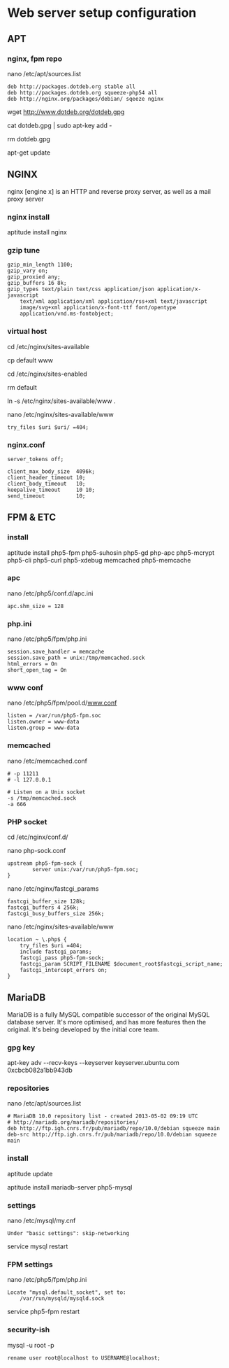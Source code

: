 # Web server setup configuration

## APT

### nginx, fpm repo

nano /etc/apt/sources.list

    deb http://packages.dotdeb.org stable all
	deb http://packages.dotdeb.org squeeze-php54 all
	deb http://nginx.org/packages/debian/ sqeeze nginx

wget http://www.dotdeb.org/dotdeb.gpg

cat dotdeb.gpg | sudo apt-key add -

rm dotdeb.gpg

apt-get update

## NGINX

nginx [engine x] is an HTTP and reverse proxy server, as well as a mail proxy server

### nginx install

aptitude install nginx

### gzip tune

    gzip_min_length 1100;
    gzip_vary on;
    gzip_proxied any;
    gzip_buffers 16 8k;
    gzip_types text/plain text/css application/json application/x-javascript
        text/xml application/xml application/rss+xml text/javascript
        image/svg+xml application/x-font-ttf font/opentype
        application/vnd.ms-fontobject;

### virtual host

cd /etc/nginx/sites-available

cp default www

cd /etc/nginx/sites-enabled

rm default

ln -s /etc/nginx/sites-available/www .

nano /etc/nginx/sites-available/www

    try_files $uri $uri/ =404;

### nginx.conf

    server_tokens off;
    
    client_max_body_size  4096k;
    client_header_timeout 10;
    client_body_timeout   10;
    keepalive_timeout     10 10;
    send_timeout          10;

## FPM & ETC

### install

aptitude install php5-fpm php5-suhosin php5-gd php-apc php5-mcrypt php5-cli php5-curl php5-xdebug memcached php5-memcache

### apc

nano /etc/php5/conf.d/apc.ini

    apc.shm_size = 128

### php.ini

nano /etc/php5/fpm/php.ini

    session.save_handler = memcache
	session.save_path = unix:/tmp/memcached.sock
	html_errors = On
	short_open_tag = On

### www conf

nano /etc/php5/fpm/pool.d/www.conf

    listen = /var/run/php5-fpm.soc
	listen.owner = www-data
	listen.group = www-data

### memcached

nano /etc/memcached.conf

	# -p 11211
	# -l 127.0.0.1
	
	# Listen on a Unix socket
	-s /tmp/memcached.sock
	-a 666

### PHP socket

cd /etc/nginx/conf.d/

nano php-sock.conf

	upstream php5-fpm-sock {
    		server unix:/var/run/php5-fpm.soc;
	}

nano /etc/nginx/fastcgi_params

	fastcgi_buffer_size 128k;
	fastcgi_buffers 4 256k;
	fastcgi_busy_buffers_size 256k;

nano /etc/nginx/sites-available/www

	location ~ \.php$ {
		try_files $uri =404;
		include fastcgi_params;
		fastcgi_pass php5-fpm-sock;
		fastcgi_param SCRIPT_FILENAME $document_root$fastcgi_script_name;
		fastcgi_intercept_errors on;
	}

## MariaDB

MariaDB is a fully MySQL compatible successor of the original MySQL database server. It's more optimised, and has more features then the original. It's being developed by the initial core team.

### gpg key

apt-key adv --recv-keys --keyserver keyserver.ubuntu.com 0xcbcb082a1bb943db

### repositories

nano /etc/apt/sources.list

	# MariaDB 10.0 repository list - created 2013-05-02 09:19 UTC
	# http://mariadb.org/mariadb/repositories/
	deb http://ftp.igh.cnrs.fr/pub/mariadb/repo/10.0/debian squeeze main
	deb-src http://ftp.igh.cnrs.fr/pub/mariadb/repo/10.0/debian squeeze main

### install

aptitude update

aptitude install mariadb-server php5-mysql

### settings

nano /etc/mysql/my.cnf

    Under "basic settings": skip-networking
    
service mysql restart

### FPM settings

nano /etc/php5/fpm/php.ini

    Locate "mysql.default_socket", set to:
	    /var/run/mysqld/mysqld.sock

service php5-fpm restart

### security-ish

mysql -u root -p

    rename user root@localhost to USERNAME@localhost;